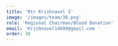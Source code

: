 ```yaml
---
title: 'Rtr Krishnavel S'
image: '/images/team/38.png'
role: 'Regional Chairman/Blood Donation'
email: 'Krishnavel14699@gmail.com '
order: 38
---
```

